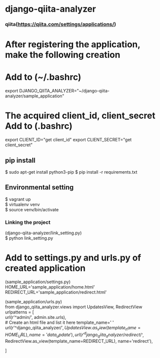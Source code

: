 # django-qiita-analyzer

### qiita(https://qiita.com/settings/applications/) 
#      After registering the application, make the following creation


# Add to (~/.bashrc) 
export DJANGO_QIITA_ANALYZER="~/django-qiita-analyzer/sample_application"

# The acquired client_id, client_secret Add to (.bashrc)
export CLIENT_ID="get client_id"
export CLIENT_SECRET="get client_secret"


## pip install
$ sudo apt-get install python3-pip
$ pip install -r requirements.txt 

## Environmental setting
$ vagrant up  
$ virtualenv venv  
$ source venv/bin/activate  
 

### Linking the project
(django-qiita-analyzer/link_setting.py)  
$ python link_setting.py


# Add to settings.py and urls.py of created application
(sample_application/settings.py)  
HOME_URL='sample_application/home.html'
REDIRECT_URL='sample_application/redirect.html'

(sample_application/urls.py)  
from django_qiita_analyzer.views import UpdatesView, RedirectView  
urlpatterns = [  
    url(r'^admin/', admin.site.urls),  
    # Create an html file and list it here template_name=' '  
    url(r'^django_qiita_analyzer/$', UpdatesView.as_view(template_name=HOME_URL), name='data_update'),  
    url(r'^django_qiita_analyzer/redirect/$', RedirectView.as_view(template_name=REDIRECT_URL), name='redirect'),

]



